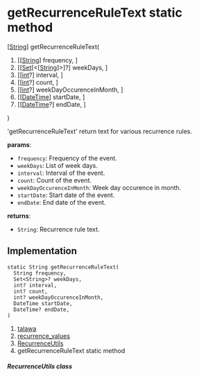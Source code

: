 
<div>

# getRecurrenceRuleText static method

</div>


[[String](https://api.flutter.dev/flutter/dart-core/String-class.html)]
getRecurrenceRuleText(

1.  [[[String](https://api.flutter.dev/flutter/dart-core/String-class.md)]
    frequency,
    ]
2.  [[[Set](https://api.flutter.dev/flutter/dart-core/Set-class.html)[\<[[String](https://api.flutter.dev/flutter/dart-core/String-class.html)]\>]?]
    weekDays, ]
3.  [[[int](https://api.flutter.dev/flutter/dart-core/int-class.html)?]
    interval, ]
4.  [[[int](https://api.flutter.dev/flutter/dart-core/int-class.html)?]
    count, ]
5.  [[[int](https://api.flutter.dev/flutter/dart-core/int-class.html)?]
    weekDayOccurenceInMonth,
    ]
6.  [[[DateTime](https://api.flutter.dev/flutter/dart-core/DateTime-class.html)]
    startDate,
    ]
7.  [[[DateTime](https://api.flutter.dev/flutter/dart-core/DateTime-class.html)?]
    endDate, ]

)



\'getRecurrenceRuleText\' return text for various recurrence rules.

**params**:

-   `frequency`: Frequency of the event.
-   `weekDays`: List of week days.
-   `interval`: Interval of the event.
-   `count`: Count of the event.
-   `weekDayOccurenceInMonth`: Week day occurence in month.
-   `startDate`: Start date of the event.
-   `endDate`: End date of the event.

**returns**:

-   `String`: Recurrence rule text.



## Implementation

``` language-dart
static String getRecurrenceRuleText(
  String frequency,
  Set<String>? weekDays,
  int? interval,
  int? count,
  int? weekDayOccurenceInMonth,
  DateTime startDate,
  DateTime? endDate,
) 
```







1.  [talawa](../../index.md)
2.  [recurrence_values](../../constants_recurrence_values/)
3.  [RecurrenceUtils](../../constants_recurrence_values/RecurrenceUtils-class.md)
4.  getRecurrenceRuleText static method

##### RecurrenceUtils class







